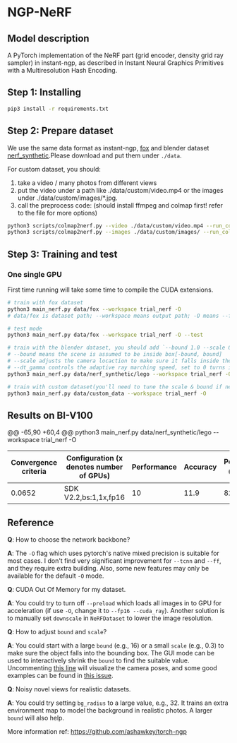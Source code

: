 # NGP-NeRF
## Model description
A PyTorch implementation of the NeRF part (grid encoder, density grid ray sampler) in instant-ngp, as described in Instant Neural Graphics Primitives with a Multiresolution Hash Encoding.

## Step 1: Installing
```bash
pip3 install -r requirements.txt
```

## Step 2: Prepare dataset

We use the same data format as instant-ngp, [fox](https://github.com/NVlabs/instant-ngp/tree/master/data/nerf/fox) and blender dataset [nerf_synthetic](https://drive.google.com/drive/folders/128yBriW1IG_3NJ5Rp7APSTZsJqdJdfc1).Please download and put them under `./data`.

For custom dataset, you should:
1. take a video / many photos from different views 
2. put the video under a path like ./data/custom/video.mp4 or the images under 
./data/custom/images/*.jpg.
3. call the preprocess code: (should install ffmpeg and colmap first! refer to the file for more options)
```bash
python3 scripts/colmap2nerf.py --video ./data/custom/video.mp4 --run_colmap # if use video
python3 scripts/colmap2nerf.py --images ./data/custom/images/ --run_colmap # if use images
```

## Step 3: Training and test

### One single GPU

First time running will take some time to compile the CUDA extensions.

```bash
# train with fox dataset
python3 main_nerf.py data/fox --workspace trial_nerf -O
# data/fox is dataset path; --workspace means output path; -O means --fp16 --cuda_ray --preload, which usually gives the best results balanced on speed & performance.

# test mode
python3 main_nerf.py data/fox --workspace trial_nerf -O --test
```

```bash
# train with the blender dataset, you should add `--bound 1.0 --scale 0.8 --dt_gamma 0`
# --bound means the scene is assumed to be inside box[-bound, bound]
# --scale adjusts the camera locaction to make sure it falls inside the above bounding box. 
# --dt_gamma controls the adaptive ray marching speed, set to 0 turns it off.
python3 main_nerf.py data/nerf_synthetic/lego --workspace trial_nerf -O --bound 1.0 --scale 0.8 --dt_gamma 0
```

```bash
# train with custom dataset(you'll need to tune the scale & bound if necessary):
python3 main_nerf.py data/custom_data --workspace trial_nerf -O
```

## Results on BI-V100

@@ -65,90 +60,4 @@ python3 main_nerf.py data/nerf_synthetic/lego --workspace trial_nerf -O


| Convergence criteria | Configuration (x denotes number of GPUs) | Performance | Accuracy | Power（W） | Scalability | Memory utilization（G） | Stability |
|----------------------|------------------------------------------|-------------|----------|------------|-------------|-------------------------|-----------|
| 0.0652               | SDK V2.2,bs:1,1x,fp16                    | 10          | 11.9     | 82         | 0.903       | 28.1                    | 1         |



## Reference

**Q**: How to choose the network backbone? 

**A**: The `-O` flag which uses pytorch's native mixed precision is suitable for most cases. I don't find very significant improvement for `--tcnn` and `--ff`, and they require extra building. Also, some new features may only be available for the default `-O` mode.

**Q**: CUDA Out Of Memory for my dataset.

**A**: You could try to turn off `--preload` which loads all images in to GPU for acceleration (if use `-O`, change it to `--fp16 --cuda_ray`). Another solution is to manually set `downscale` in `NeRFDataset` to lower the image resolution.

**Q**: How to adjust `bound` and `scale`? 

**A**: You could start with a large `bound` (e.g., 16) or a small `scale` (e.g., 0.3) to make sure the object falls into the bounding box. The GUI mode can be used to interactively shrink the `bound` to find the suitable value. Uncommenting [this line](https://github.com/ashawkey/torch-ngp/blob/main/nerf/provider.py#L219) will visualize the camera poses, and some good examples can be found in [this issue](https://github.com/ashawkey/torch-ngp/issues/59).

**Q**: Noisy novel views for realistic datasets.

**A**: You could try setting `bg_radius` to a large value, e.g., 32. It trains an extra environment map to model the background in realistic photos. A larger `bound` will also help.


More information ref: https://github.com/ashawkey/torch-ngp